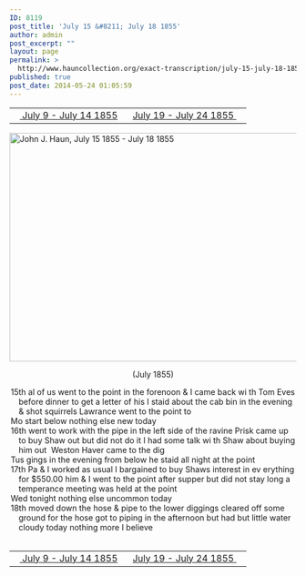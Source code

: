 ```yaml
---
ID: 8119
post_title: 'July 15 &#8211; July 18 1855'
author: admin
post_excerpt: ""
layout: page
permalink: >
  http://www.hauncollection.org/exact-transcription/july-15-july-18-1855/
published: true
post_date: 2014-05-24 01:05:59
---
```

<table style="width: 100%;" align="center">
<tbody>
<tr>
<td width="50%"><a title="July 9 – July 14 1855" href="http://www.hauncollection.org/version-2/version-ii-series-i/july-9-july-14-1855/"><img src="https://lh3.googleusercontent.com/-EFJpxxNiPNw/VqgtWBCZrMI/AAAAAAAAAFU/WfY4lPFWWkg/s800-Ic42/Soeb-Plain-Arrows-8-10px.png" alt="" width="10" height="10" /> July 9 - July 14 1855</a></td>
<td style="text-align: right;"><a title="July 19 – July 24 1855" href="http://www.hauncollection.org/version-2/version-ii-series-i/july-19-july-24-1855/"> July 19 - July 24 1855 <img src="https://lh3.googleusercontent.com/-67k0cYlpXHw/VqgtWKz1MXI/AAAAAAAAAFU/k9PW_Piyurk/s800-Ic42/Soeb-Plain-Arrows-5-10px.png" alt="" width="10" height="10" /></a></td>
</tr>
</tbody>
</table>
<a href="http://www.hauncollection.org/wp-content/uploads/John Haun/JJH_105_July 15 1855 - July 18 1855.JPG" target="_blank" rel="noopener"><img class="alignnone wp-image-2335 size-large" src="http://www.hauncollection.org/wp-content/uploads/John Haun/JJH_105_July 15 1855 - July 18 1855-1024x682.jpg" alt="John J. Haun, July 15 1855 - July 18 1855" width="604" height="402" /></a>
<p style="text-align: center;">(July 1855)</p>

<div style="text-indent: -1em; padding-left: 16px;">15th al of us went to the point in the forenoon &amp; I came back wi
th Tom Eves before dinner to get a letter of his I staid about the cab
bin in the evening &amp; shot squirrels Lawrance went to the point to</div>
<div style="text-indent: -1em; padding-left: 16px;">Mo start below nothing else new today</div>
<div style="text-indent: -1em; padding-left: 16px;">16th went to work with the pipe in the left side of the ravine Prisk
came up to buy Shaw out but did not do it I had some talk wi
th Shaw about buying him out  Weston Haver came to the dig</div>
<div style="text-indent: -1em; padding-left: 16px;">Tus gings in the evening from below he staid all night at the point</div>
<div style="text-indent: -1em; padding-left: 16px;">17th Pa &amp; I worked as usual I bargained to buy Shaws interest in ev
erything for $550.00 him &amp; I went to the point after supper but
did not stay long a temperance meeting was held at the point</div>
<div style="text-indent: -1em; padding-left: 16px;">Wed tonight nothing else uncommon today</div>
<div style="text-indent: -1em; padding-left: 16px;">18th moved down the hose &amp; pipe to the lower diggings cleared off
some ground for the hose got to piping in the afternoon but
had but little water cloudy today nothing more I believe</div>
&nbsp;
<table style="width: 100%;" align="center">
<tbody>
<tr>
<td width="50%"><a title="July 9 – July 14 1855" href="http://www.hauncollection.org/version-2/version-ii-series-i/july-9-july-14-1855/"><img src="https://lh3.googleusercontent.com/-EFJpxxNiPNw/VqgtWBCZrMI/AAAAAAAAAFU/WfY4lPFWWkg/s800-Ic42/Soeb-Plain-Arrows-8-10px.png" alt="" width="10" height="10" /> July 9 - July 14 1855</a></td>
<td style="text-align: right;"><a title="July 19 – July 24 1855" href="http://www.hauncollection.org/version-2/version-ii-series-i/july-19-july-24-1855/"> July 19 - July 24 1855 <img src="https://lh3.googleusercontent.com/-67k0cYlpXHw/VqgtWKz1MXI/AAAAAAAAAFU/k9PW_Piyurk/s800-Ic42/Soeb-Plain-Arrows-5-10px.png" alt="" width="10" height="10" /></a></td>
</tr>
</tbody>
</table>
